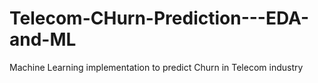 # Telecom-CHurn-Prediction---EDA-and-ML
Machine Learning implementation to predict Churn in Telecom industry
